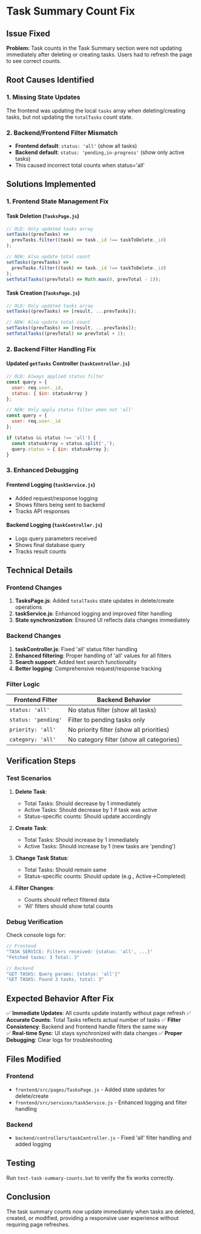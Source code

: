 # Task Summary Count Fix

## Issue Fixed
**Problem:** Task counts in the Task Summary section were not updating immediately after deleting or creating tasks. Users had to refresh the page to see correct counts.

## Root Causes Identified

### 1. Missing State Updates
The frontend was updating the local `tasks` array when deleting/creating tasks, but not updating the `totalTasks` count state.

### 2. Backend/Frontend Filter Mismatch  
- **Frontend default**: `status: 'all'` (show all tasks)
- **Backend default**: `status: 'pending,in-progress'` (show only active tasks)
- This caused incorrect total counts when status='all'

## Solutions Implemented

### 1. Frontend State Management Fix

#### Task Deletion (`TasksPage.js`)
```javascript
// OLD: Only updated tasks array
setTasks((prevTasks) => 
  prevTasks.filter((task) => task._id !== taskToDelete._id)
);

// NEW: Also update total count
setTasks((prevTasks) => 
  prevTasks.filter((task) => task._id !== taskToDelete._id)
);
setTotalTasks((prevTotal) => Math.max(0, prevTotal - 1));
```

#### Task Creation (`TasksPage.js`)
```javascript
// OLD: Only updated tasks array
setTasks((prevTasks) => [result, ...prevTasks]);

// NEW: Also update total count
setTasks((prevTasks) => [result, ...prevTasks]);
setTotalTasks((prevTotal) => prevTotal + 1);
```

### 2. Backend Filter Handling Fix

#### Updated `getTasks` Controller (`taskController.js`)
```javascript
// OLD: Always applied status filter
const query = {
  user: req.user._id,
  status: { $in: statusArray }
};

// NEW: Only apply status filter when not 'all'
const query = {
  user: req.user._id
};

if (status && status !== 'all') {
  const statusArray = status.split(',');
  query.status = { $in: statusArray };
}
```

### 3. Enhanced Debugging

#### Frontend Logging (`taskService.js`)
- Added request/response logging
- Shows filters being sent to backend
- Tracks API responses

#### Backend Logging (`taskController.js`)
- Logs query parameters received
- Shows final database query
- Tracks result counts

## Technical Details

### Frontend Changes
1. **TasksPage.js**: Added `totalTasks` state updates in delete/create operations
2. **taskService.js**: Enhanced logging and improved filter handling
3. **State synchronization**: Ensured UI reflects data changes immediately

### Backend Changes
1. **taskController.js**: Fixed 'all' status filter handling
2. **Enhanced filtering**: Proper handling of 'all' values for all filters
3. **Search support**: Added text search functionality
4. **Better logging**: Comprehensive request/response tracking

### Filter Logic
| Frontend Filter | Backend Behavior |
|----------------|------------------|
| `status: 'all'` | No status filter (show all tasks) |
| `status: 'pending'` | Filter to pending tasks only |
| `priority: 'all'` | No priority filter (show all priorities) |
| `category: 'all'` | No category filter (show all categories) |

## Verification Steps

### Test Scenarios
1. **Delete Task**:
   - Total Tasks: Should decrease by 1 immediately
   - Active Tasks: Should decrease by 1 if task was active
   - Status-specific counts: Should update accordingly

2. **Create Task**:
   - Total Tasks: Should increase by 1 immediately
   - Active Tasks: Should increase by 1 (new tasks are 'pending')

3. **Change Task Status**:
   - Total Tasks: Should remain same
   - Status-specific counts: Should update (e.g., Active→Completed)

4. **Filter Changes**:
   - Counts should reflect filtered data
   - 'All' filters should show total counts

### Debug Verification
Check console logs for:
```javascript
// Frontend
"TASK SERVICE: Filters received: {status: 'all', ...}"
"Fetched tasks: 3 Total: 3"

// Backend  
"GET TASKS: Query params: {status: 'all'}"
"GET TASKS: Found 3 tasks, total: 3"
```

## Expected Behavior After Fix

✅ **Immediate Updates**: All counts update instantly without page refresh
✅ **Accurate Counts**: Total Tasks reflects actual number of tasks
✅ **Filter Consistency**: Backend and frontend handle filters the same way  
✅ **Real-time Sync**: UI stays synchronized with data changes
✅ **Proper Debugging**: Clear logs for troubleshooting

## Files Modified

### Frontend
- `frontend/src/pages/TasksPage.js` - Added state updates for delete/create
- `frontend/src/services/taskService.js` - Enhanced logging and filter handling

### Backend  
- `backend/controllers/taskController.js` - Fixed 'all' filter handling and added logging

## Testing
Run `test-task-summary-counts.bat` to verify the fix works correctly.

## Conclusion
The task summary counts now update immediately when tasks are deleted, created, or modified, providing a responsive user experience without requiring page refreshes.
